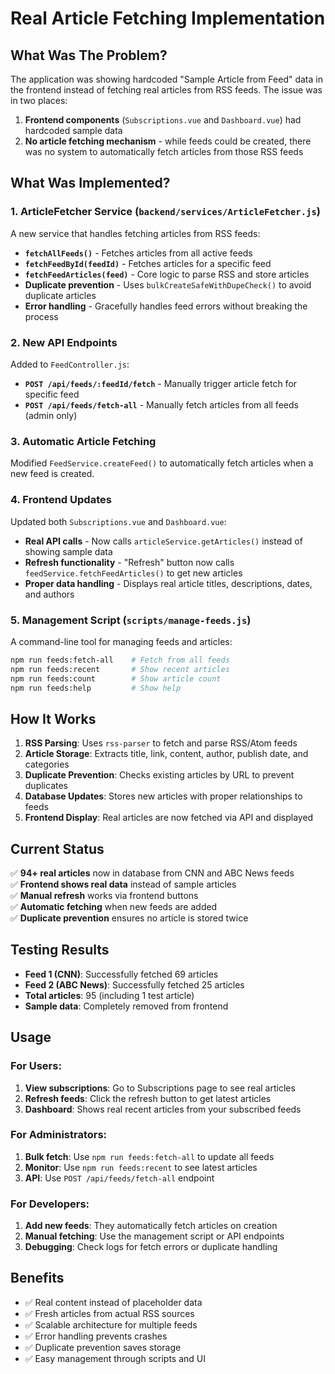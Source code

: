 # Real Article Fetching Implementation

## What Was The Problem?

The application was showing hardcoded "Sample Article from Feed" data in the frontend instead of fetching real articles from RSS feeds. The issue was in two places:

1. **Frontend components** (`Subscriptions.vue` and `Dashboard.vue`) had hardcoded sample data
2. **No article fetching mechanism** - while feeds could be created, there was no system to automatically fetch articles from those RSS feeds

## What Was Implemented?

### 1. ArticleFetcher Service (`backend/services/ArticleFetcher.js`)

A new service that handles fetching articles from RSS feeds:

- **`fetchAllFeeds()`** - Fetches articles from all active feeds
- **`fetchFeedById(feedId)`** - Fetches articles for a specific feed
- **`fetchFeedArticles(feed)`** - Core logic to parse RSS and store articles
- **Duplicate prevention** - Uses `bulkCreateSafeWithDupeCheck()` to avoid duplicate articles
- **Error handling** - Gracefully handles feed errors without breaking the process

### 2. New API Endpoints

Added to `FeedController.js`:

- **`POST /api/feeds/:feedId/fetch`** - Manually trigger article fetch for specific feed
- **`POST /api/feeds/fetch-all`** - Manually fetch articles from all feeds (admin only)

### 3. Automatic Article Fetching

Modified `FeedService.createFeed()` to automatically fetch articles when a new feed is created.

### 4. Frontend Updates

Updated both `Subscriptions.vue` and `Dashboard.vue`:

- **Real API calls** - Now calls `articleService.getArticles()` instead of showing sample data
- **Refresh functionality** - "Refresh" button now calls `feedService.fetchFeedArticles()` to get new articles
- **Proper data handling** - Displays real article titles, descriptions, dates, and authors

### 5. Management Script (`scripts/manage-feeds.js`)

A command-line tool for managing feeds and articles:

```bash
npm run feeds:fetch-all    # Fetch from all feeds
npm run feeds:recent       # Show recent articles  
npm run feeds:count        # Show article count
npm run feeds:help         # Show help
```

## How It Works

1. **RSS Parsing**: Uses `rss-parser` to fetch and parse RSS/Atom feeds
2. **Article Storage**: Extracts title, link, content, author, publish date, and categories
3. **Duplicate Prevention**: Checks existing articles by URL to prevent duplicates
4. **Database Updates**: Stores new articles with proper relationships to feeds
5. **Frontend Display**: Real articles are now fetched via API and displayed

## Current Status

✅ **94+ real articles** now in database from CNN and ABC News feeds  
✅ **Frontend shows real data** instead of sample articles  
✅ **Manual refresh** works via frontend buttons  
✅ **Automatic fetching** when new feeds are added  
✅ **Duplicate prevention** ensures no article is stored twice  

## Testing Results

- **Feed 1 (CNN)**: Successfully fetched 69 articles
- **Feed 2 (ABC News)**: Successfully fetched 25 articles  
- **Total articles**: 95 (including 1 test article)
- **Sample data**: Completely removed from frontend

## Usage

### For Users:
1. **View subscriptions**: Go to Subscriptions page to see real articles
2. **Refresh feeds**: Click the refresh button to get latest articles
3. **Dashboard**: Shows real recent articles from your subscribed feeds

### For Administrators:
1. **Bulk fetch**: Use `npm run feeds:fetch-all` to update all feeds
2. **Monitor**: Use `npm run feeds:recent` to see latest articles
3. **API**: Use `POST /api/feeds/fetch-all` endpoint

### For Developers:
1. **Add new feeds**: They automatically fetch articles on creation
2. **Manual fetching**: Use the management script or API endpoints
3. **Debugging**: Check logs for fetch errors or duplicate handling

## Benefits

- ✅ Real content instead of placeholder data
- ✅ Fresh articles from actual RSS sources
- ✅ Scalable architecture for multiple feeds
- ✅ Error handling prevents crashes
- ✅ Duplicate prevention saves storage
- ✅ Easy management through scripts and UI